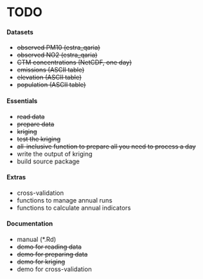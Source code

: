 TODO
====

#### Datasets

* ~~observed PM10 (estra_qaria)~~
* ~~observed NO2 (estra_qaria)~~
* ~~CTM concentrations (NetCDF, one day)~~
* ~~emissions (ASCII table)~~
* ~~elevation (ASCII table)~~
* ~~population (ASCII table)~~

#### Essentials

* ~~read data~~
* ~~prepare data~~
* ~~kriging~~
* ~~test the kriging~~
* ~~all-inclusive function to prepare all you need to process a day~~
* write the output of kriging
* build source package

#### Extras

* cross-validation
* functions to manage annual runs
* functions to calculate annual indicators

#### Documentation

* manual (*.Rd)
* ~~demo for reading data~~
* ~~demo for preparing data~~
* ~~demo for kriging~~
* demo for cross-validation
